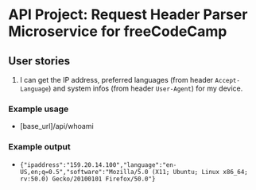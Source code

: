 # API Project: Request Header Parser Microservice for freeCodeCamp

## User stories

1. I can get the IP address, preferred languages (from header `Accept-Language`) and system infos (from header `User-Agent`) for my device.

### Example usage

* [base_url]/api/whoami

### Example output

* `{"ipaddress":"159.20.14.100","language":"en-US,en;q=0.5","software":"Mozilla/5.0 (X11; Ubuntu; Linux x86_64; rv:50.0) Gecko/20100101 Firefox/50.0"}`
